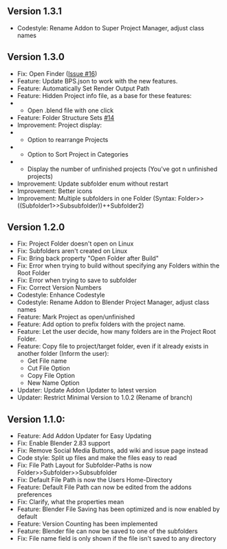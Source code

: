 ## Version 1.3.1
* Codestyle: Rename Addon to Super Project Manager, adjust class names

## Version 1.3.0
* Fix: Open Finder ([Issue #16](https://github.com/PidgeonTools/SuperProjectManager/issues/16))
* Feature: Update BPS.json to work with the new features.
* Feature: Automatically Set Render Output Path
* Feature: Hidden Project info file, as a base for these features:
* - Open .blend file with one click
* Feature: Folder Structure Sets [#14](https://github.com/PidgeonTools/SuperProjectManager/issues/14)
* Improvement: Project display:
* - Option to rearrange Projects
* - Option to Sort Project in Categories
* - Display the number of unfinished projects (You've got n unfinished projects)
* Improvement: Update subfolder enum without restart
* Improvement: Better icons
* Improvement: Multiple subfolders in one Folder (Syntax: Folder>>((Subfolder1>>Subsubfolder))++Subfolder2)

## Version 1.2.0
* Fix: Project Folder doesn't open on Linux
* Fix: Subfolders aren't created on Linux
* Fix: Bring back property "Open Folder after Build"
* Fix: Error when trying to build without specifying any Folders within the Root Folder
* Fix: Error when trying to save to subfolder
* Fix: Correct Version Numbers
* Codestyle: Enhance Codestyle
* Codestyle: Rename Addon to Blender Project Manager, adjust class names
* Feature: Mark Project as open/unfinished
* Feature: Add option to prefix folders with the project name.
* Feature: Let the user decide, how many folders are in the Project Root Folder.
* Feature: Copy file to project/target folder, even if it already exists in another folder (Inform the user):
    * Get File name
    * Cut File Option
    * Copy File Option
    * New Name Option
* Updater: Update Addon Updater to latest version
* Updater: Restrict Minimal Version to 1.0.2 (Rename of branch)

## Version 1.1.0:
* Feature: Add Addon Updater for Easy Updating
* Fix: Enable Blender 2.83 support
* Fix: Remove Social Media Buttons, add wiki and issue page instead
* Code style: Split up files and make the files easy to read
* Fix: File Path Layout for Subfolder-Paths is now Folder>>Subfolder>>Subsubfolder
* Fix: Default File Path is now the Users Home-Directory
* Feature: Default File Path can now be edited from the addons preferences
* Fix: Clarify, what the properties mean
* Feature: Blender File Saving has been optimized and is now enabled by default
* Feature: Version Counting has been implemented
* Feature: Blender file can now be saved to one of the subfolders
* Fix: File name field is only shown if the file isn't saved to any directory
